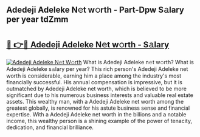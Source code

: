 ## Adedeji Adeleke N𝚎t w𝚘rth - Part-Dpw S𝚊lary per year tdZmm

# <h2><a href="http://gc20fo.nevu.top/?p=Adedeji+Adeleke">🔗 👉🔴 Adedeji Adeleke N𝚎t w𝚘rth - S𝚊lary</a></h2>

[![Adedeji Adeleke N𝚎t W𝚘rth](https://i.imgur.com/Oavwk0R.jpeg)](http://gc20fo.nevu.top/?p=Adedeji+Adeleke)
What is Adedeji Adeleke n𝚎t w𝚘rth? What is Adedeji Adeleke s𝚊lary per year?
This rich person's Adedeji Adeleke net worth is considerable, earning him a place among the industry's most financially successful. His annual compensation is impressive, but it is outmatched by Adedeji Adeleke net worth, which is believed to be more significant due to his numerous business interests and valuable real estate assets. This wealthy man, with a Adedeji Adeleke net worth among the greatest globally, is renowned for his astute business sense and financial expertise. With a Adedeji Adeleke net worth in the billions and a notable income, this wealthy person is a shining example of the power of tenacity, dedication, and financial brilliance.
